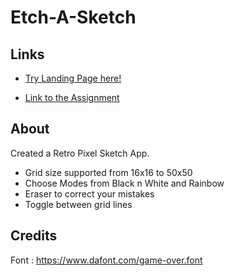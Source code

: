 # Etch-A-Sketch

## Links

- [Try Landing Page here!](https://mj301296.github.io/Etch-A-Sketch/)

- [Link to the Assignment](https://www.theodinproject.com/lessons/foundations-etch-a-sketch)

## About

Created a Retro Pixel Sketch App.

- Grid size supported from 16x16 to 50x50
- Choose Modes from Black n White and Rainbow
- Eraser to correct your mistakes
- Toggle between grid lines

## Credits

Font : https://www.dafont.com/game-over.font
